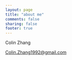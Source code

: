 ```yaml
---
layout: page
title: "about me"
comments: false
sharing: false
footer: true
---
```


Colin Zhang

Colin.Zhang1992@gmail.com
